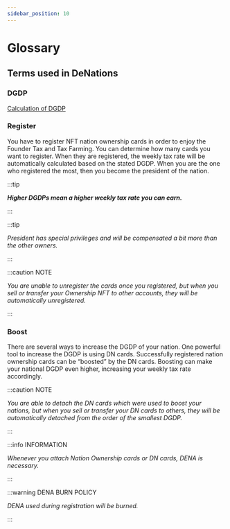 ```yaml
---
sidebar_position: 10
---
```



# Glossary

## Terms used in DeNations

### DGDP

[Calculation of DGDP](https://www.notion.so/Calculation-of-DGDP-b4316769b5874861b0191a6110763999) 

### Register

You have to register NFT nation ownership cards in order to enjoy the Founder Tax and Tax Farming. You can determine how many cards you want to register. When they are registered, the weekly tax rate will be automatically calculated based on the stated DGDP. When you are the one who registered the most, then you become the president of the nation. 

:::tip

***Higher DGDPs mean a higher weekly tax rate you can earn.***

:::

:::tip

*President has special privileges and will be compensated a bit more than the other owners.*

:::

:::caution NOTE

*You are unable to unregister the cards once you registered, but when you sell or transfer your Ownership NFT to other accounts, they will be automatically unregistered.*

::: 

### Boost

There are several ways to increase the DGDP of your nation. One powerful tool to increase the DGDP is using DN cards. Successfully registered nation ownership cards can be “boosted” by the DN cards. Boosting can make your national DGDP even higher, increasing your weekly tax rate accordingly.

:::caution NOTE

*You are able to detach the DN cards which were used to boost your nations, but when you sell or transfer your DN cards to others, they will be automatically detached from the order of the smallest DGDP.*

:::

:::info INFORMATION

*Whenever you attach Nation Ownership cards or DN cards, DENA is necessary.*

:::

:::warning DENA BURN POLICY

*DENA used during registration will be burned.*

:::